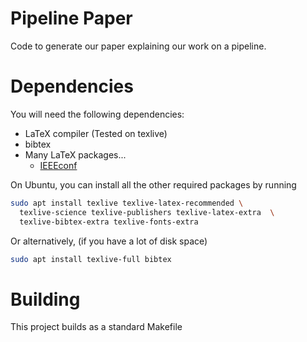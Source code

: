 # Pipeline Paper

Code to generate our paper explaining our work on a pipeline.

# Dependencies

You will need the following dependencies:

+ LaTeX compiler (Tested on texlive)
+ bibtex
+ Many LaTeX packages...
  + [IEEEconf](https://ctan.org/pkg/ieeeconf)

On Ubuntu, you can install all the other required packages by running
```bash
sudo apt install texlive texlive-latex-recommended \
  texlive-science texlive-publishers texlive-latex-extra  \
  texlive-bibtex-extra texlive-fonts-extra
```
Or alternatively, (if you have a lot of disk space)
```bash
sudo apt install texlive-full bibtex
```

# Building

This project builds as a standard Makefile
